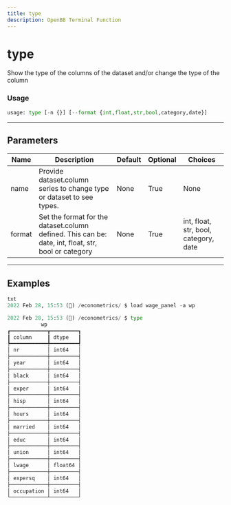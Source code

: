 ```yaml
---
title: type
description: OpenBB Terminal Function
---
```


# type

Show the type of the columns of the dataset and/or change the type of the column

### Usage 
```python
usage: type [-n {}] [--format {int,float,str,bool,category,date}]
```
---
## Parameters

| Name | Description | Default | Optional | Choices |
| ---- | ----------- | ------- | -------- | ------- |
| name | Provide dataset.column series to change type or dataset to see types. | None | True | None |
| format | Set the format for the dataset.column defined. This can be: date, int, float, str, bool or category | None | True | int, float, str, bool, category, date |
---
## Examples

```python
txt
2022 Feb 28, 15:53 (🦋) /econometrics/ $ load wage_panel -a wp

2022 Feb 28, 15:53 (🦋) /econometrics/ $ type
           wp
┏━━━━━━━━━━━━┳━━━━━━━━━┓
┃ column     ┃ dtype   ┃
┡━━━━━━━━━━━━╇━━━━━━━━━┩
│ nr         │ int64   │
├────────────┼─────────┤
│ year       │ int64   │
├────────────┼─────────┤
│ black      │ int64   │
├────────────┼─────────┤
│ exper      │ int64   │
├────────────┼─────────┤
│ hisp       │ int64   │
├────────────┼─────────┤
│ hours      │ int64   │
├────────────┼─────────┤
│ married    │ int64   │
├────────────┼─────────┤
│ educ       │ int64   │
├────────────┼─────────┤
│ union      │ int64   │
├────────────┼─────────┤
│ lwage      │ float64 │
├────────────┼─────────┤
│ expersq    │ int64   │
├────────────┼─────────┤
│ occupation │ int64   │
└────────────┴─────────┘
```

